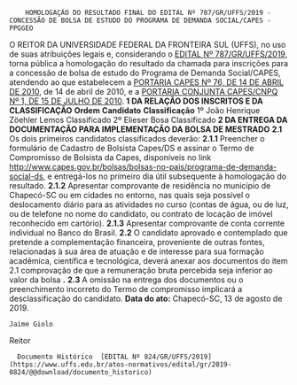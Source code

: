         HOMOLOGAÇÃO DO RESULTADO FINAL DO EDITAL Nº 787/GR/UFFS/2019 - CONCESSÃO DE BOLSA DE ESTUDO DO PROGRAMA DE DEMANDA SOCIAL/CAPES - PPGGEO  

 O REITOR DA UNIVERSIDADE FEDERAL DA FRONTEIRA SUL (UFFS), no uso de suas atribuições legais e, considerando o [EDITAL Nº 787/GR/UFFS/2019](https://www.uffs.edu.br/atos-normativos/edital/gr/2019-0787), torna pública a homologação do resultado da chamada para inscrições para a concessão de bolsa de estudo do Programa de Demanda Social/CAPES, atendendo ao que estabelecem a [PORTARIA CAPES Nº 76, DE 14 DE ABRIL DE 2010](https://www.capes.gov.br/images/stories/download/legislacao/Portaria_076_RegulamentoDS.pdf), de 14 de abril de 2010, e a [PORTARIA CONJUNTA CAPES/CNPQ Nº 1, DE 15 DE JULHO DE 2010](https://www.capes.gov.br/images/stories/download/legislacao/Portarias_conjuntas_n_1_e_2_Capes-CNPq_15-07-2010.pdf).  **1 DA RELAÇÃO DOS INSCRITOS E DA CLASSIFICAÇÃO**     **Ordem**   **Candidato**   **Classificação**     1º   João Henrique Zöehler Lemos   Classificado     2º   Elieser Bosa   Classificado      **2 DA ENTREGA DA DOCUMENTAÇÃO PARA IMPLEMENTAÇÃO DA BOLSA DE MESTRADO** **2.1**  Os dois primeiros candidatos classificados deverão: **2.1.1**  Preencher o formulário de Cadastro de Bolsista Capes/DS e assinar o Termo de Compromisso de Bolsista da Capes, disponíveis no link <http://www.capes.gov.br/bolsas/bolsas-no-pais/programa-de-demanda-social-ds>, e entregá-los no primeiro dia útil subsequente à homologação do resultado. **2.1.2**  Apresentar comprovante de residência no município de Chapecó-SC ou em cidades no entorno, nas quais seja possível o deslocamento diário para as atividades no curso (contas de água, ou de luz, ou de telefone no nome do candidato, ou contrato de locação de imóvel reconhecido em cartório). **2.1.3**  Apresentar comprovante de conta corrente individual no Banco do Brasil. **2.2**  O candidato aprovado e contemplado que pretende a complementação financeira, proveniente de outras fontes, relacionadas à sua área de atuação e de interesse para sua formação acadêmica, científica e tecnológica, deverá anexar aos documentos do item 2.1 comprovação de que a remuneração bruta percebida seja inferior ao valor da bolsa **.** **2.3**  A omissão na entrega dos documentos ou o preenchimento incorreto do Termo de compromisso implicará a desclassificação do candidato.        **Data do ato:** Chapecó-SC, 13 de agosto de 2019.   
 

    Jaime Giolo   
 Reitor 

      Documento Histórico  [EDITAL Nº 824/GR/UFFS/2019](https://www.uffs.edu.br/atos-normativos/edital/gr/2019-0824/@@download/documento_historico)     
      